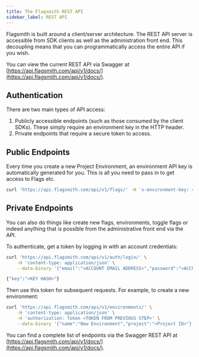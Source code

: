 ```yaml
---
title: The Flagsmith REST API
sidebar_label: REST API
---
```


Flagsmith is built around a client/server architecture. The REST API server is accessible from SDK clients as well as
the administration front end. This decoupling means that you can programmatically access the entire API if you wish.

You can view the current REST API via Swagger at
[https://api.flagsmith.com/api/v1/docs/](https://api.flagsmith.com/api/v1/docs/).

## Authentication

There are two main types of API access:

1. Publicly accessible endpoints (such as those consumed by the client SDKs). These simply require an environment key in
   the HTTP header.
2. Private endpoints that require a secure token to access.

## Public Endpoints

Every time you create a new Project Environment, an environment API key is automatically generated for you. This is all
you need to pass in to get access to Flags etc.

```bash
curl 'https://api.flagsmith.com/api/v1/flags/' -H 'x-environment-key: <ENVIRONMENT KEY>'
```

## Private Endpoints

You can also do things like create new flags, environments, toggle flags or indeed anything that is possible from the
administrative front end via the API.

To authenticate, get a token by logging in with an account credentials:

```bash
curl 'https://api.flagsmith.com/api/v1/auth/login/' \
    -H 'content-type: application/json' \
    --data-binary '{"email":"<ACCOUNT EMAIL ADDRESS>","password":"<ACCOUNT PASSWORD>"}'

{"key":"<KEY HASH>"}
```

Then use this token for subsequent requests. For example, to create a new environment:

```bash
curl 'https://api.flagsmith.com/api/v1/environments/' \
    -H 'content-type: application/json' \
    -H 'authorization: Token <TOKEN FROM PREVIOUS STEP>' \
    --data-binary '{"name":"New Environment","project":"<Project ID>"}'
```

You can find a complete list of endpoints via the Swagger REST API at
[https://api.flagsmith.com/api/v1/docs/](https://api.flagsmith.com/api/v1/docs/).
